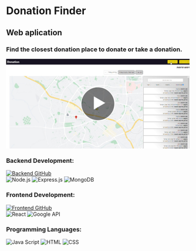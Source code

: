 # Donation Finder

## Web aplication

### Find the closest donation place to donate or take a donation.

<a href='https://youtu.be/bS_d_YdTbeU'>
  <img align="center"  alt="Watch the video" width="500px" src="./DonatioFinder.jpg" />
</a>

### Backend Development:

<a href='https://github.com/RotemLibrati/donation-finder-nodejs.git'>
    <img alt="Backend GitHub" src="https://img.shields.io/badge/Backend%20GitHub-171515?style=for-the-badge&logo=github&logoColor=white" />
</a>
<div>
  <img alt="Node.js" src="https://img.shields.io/badge/Node.js-68A063?style=for-the-badge&logo=node.js&logoColor=white" />
  <img alt="Express.js" src="https://img.shields.io/badge/Express-363636?style=for-the-badge&logo=Express&logoColor=white" />
  <img alt="MongoDB" src="https://img.shields.io/badge/MongoDB-3FA037?style=for-the-badge&logo=mongodb&logoColor=white" />
</div>

### Frontend Development:

<a href='https://github.com/RotemLibrati/donation-finder-react.git'>
    <img alt="Frontend GitHub" src="https://img.shields.io/badge/Frontend%20GitHub-171515?style=for-the-badge&logo=github&logoColor=white" />
</a>
<div>
  <img alt="React" src="https://img.shields.io/badge/react-61DBFB?style=for-the-badge&logo=react&logoColor=white" />
  <img alt="Google API" src="https://img.shields.io/badge/google%20api-red?style=for-the-badge&logo=google&logoColor=white" />
</div>

### Programming Languages:

<div>
<img alt="Java Script" src="https://img.shields.io/badge/Java%20Script-f7df1e?style=for-the-badge&logo=javascript&logoColor=white" />
<img alt="HTML" src="https://img.shields.io/badge/HTML-e34c26?style=for-the-badge&logo=html5&logoColor=white" />
<img alt="CSS" src="https://img.shields.io/badge/CSS-264de4?style=for-the-badge&logo=css3&logoColor=white" />
</div>
